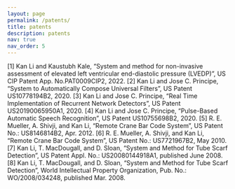 ```yaml
---
layout: page
permalink: /patents/
title: patents
description: patents
nav: true
nav_order: 5
---
```


[1]  Kan Li and Kaustubh Kale, “System and method for non-invasive assessment of elevated left ventricular end-diastolic pressure (LVEDP)”, US CIP Patent App. No.PAT0009CIP2, 2022.
[2]  Kan Li and Jose C. Principe, “System to Automatically Compose Universal Filters”, US Patent US10778194B2, 2020.
[3]  Kan Li and Jose C. Principe, “Real Time Implementation of Recurrent Network Detectors”, US Patent US20190065950A1, 2020.
[4]  Kan Li and Jose C. Principe, “Pulse-Based Automatic Speech Recognition”, US Patent US10755698B2, 2020.
[5]  R. E. Mueller, A. Shivji, and Kan Li, “Remote Crane Bar Code System”, US Patent No.: US8146814B2, Apr. 2012.
[6]  R. E. Mueller, A. Shivji, and Kan Li, “Remote Crane Bar Code System”, US Patent No.: US7721967B2, May 2010.
[7]  Kan Li, T. MacDougall, and D. Sloan, “System and Method for Tube Scarf Detection”, US Patent Appl. No.:  US20080144918A1, published June 2008.
[8]  Kan Li, T. MacDougall, and D. Sloan, “System and Method for Tube Scarf Detection”, World Intellectual Property Organization, Pub. No.:  WO/2008/034248, published Mar. 2008.
